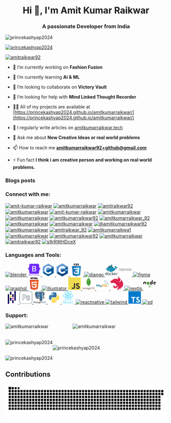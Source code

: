 <h1 align="center">Hi 👋, I'm Amit Kumar Raikwar</h1>
<h3 align="center">A passionate Developer from India</h3>

<p align="left"> <img src="https://komarev.com/ghpvc/?username=princekashyap2024&label=Profile%20views&color=0e75b6&style=flat" alt="princekashyap2024" /> </p>

<p align="left"> <a href="https://github.com/ryo-ma/github-profile-trophy"><img src="https://github-profile-trophy.vercel.app/?username=princekashyap2024" alt="princekashyap2024" /></a> </p>

<p align="left"> <a href="https://twitter.com/amitraikwar92" target="blank"><img src="https://img.shields.io/twitter/follow/amitraikwar92?logo=twitter&style=for-the-badge" alt="amitraikwar92" /></a> </p>

- 🔭 I’m currently working on **Fashion Fusion**

- 🌱 I’m currently learning **Ai & ML**

- 👯 I’m looking to collaborate on **Victory Vault**

- 🤝 I’m looking for help with **Mind Linked Thought Recorder**

- 👨‍💻 All of my projects are available at [https://princekashyap2024.github.io/amitkumarraikwar/](https://princekashyap2024.github.io/amitkumarraikwar/)

- 📝 I regularly write articles on [amitkumarraikwar.tech](amitkumarraikwar.tech)

- 💬 Ask me about **New Creative Ideas or real world problems**

- 📫 How to reach me **amitkumarraikwar92+github@gmail.com**

- ⚡ Fun fact **I think i am creative person and working on real world problems.**

### Blogs posts
<!-- BLOG-POST-LIST:START -->
<!-- BLOG-POST-LIST:END -->

<h3 align="left">Connect with me:</h3>
<p align="left">
<a href="https://codepen.io/amit-kumar-raikwar" target="blank"><img align="center" src="https://raw.githubusercontent.com/rahuldkjain/github-profile-readme-generator/master/src/images/icons/Social/codepen.svg" alt="amit-kumar-raikwar" height="30" width="40" /></a>
<a href="https://dev.to/amitkumarraikwar" target="blank"><img align="center" src="https://raw.githubusercontent.com/rahuldkjain/github-profile-readme-generator/master/src/images/icons/Social/devto.svg" alt="amitkumarraikwar" height="30" width="40" /></a>
<a href="https://twitter.com/amitraikwar92" target="blank"><img align="center" src="https://raw.githubusercontent.com/rahuldkjain/github-profile-readme-generator/master/src/images/icons/Social/twitter.svg" alt="amitraikwar92" height="30" width="40" /></a>
<a href="https://linkedin.com/in/amitkumarraikwar" target="blank"><img align="center" src="https://raw.githubusercontent.com/rahuldkjain/github-profile-readme-generator/master/src/images/icons/Social/linked-in-alt.svg" alt="amitkumarraikwar" height="30" width="40" /></a>
<a href="https://stackoverflow.com/users/amit-kumar-raikwar" target="blank"><img align="center" src="https://raw.githubusercontent.com/rahuldkjain/github-profile-readme-generator/master/src/images/icons/Social/stack-overflow.svg" alt="amit-kumar-raikwar" height="30" width="40" /></a>
<a href="https://codesandbox.com/amitkumarraikwar" target="blank"><img align="center" src="https://raw.githubusercontent.com/rahuldkjain/github-profile-readme-generator/master/src/images/icons/Social/codesandbox.svg" alt="amitkumarraikwar" height="30" width="40" /></a>
<a href="https://kaggle.com/amitkumarraikwar" target="blank"><img align="center" src="https://raw.githubusercontent.com/rahuldkjain/github-profile-readme-generator/master/src/images/icons/Social/kaggle.svg" alt="amitkumarraikwar" height="30" width="40" /></a>
<a href="https://fb.com/amitkumarraikwar92" target="blank"><img align="center" src="https://raw.githubusercontent.com/rahuldkjain/github-profile-readme-generator/master/src/images/icons/Social/facebook.svg" alt="amitkumarraikwar92" height="30" width="40" /></a>
<a href="https://instagram.com/amitkumarraikwar_92" target="blank"><img align="center" src="https://raw.githubusercontent.com/rahuldkjain/github-profile-readme-generator/master/src/images/icons/Social/instagram.svg" alt="amitkumarraikwar_92" height="30" width="40" /></a>
<a href="https://dribbble.com/amitkumarraikwar" target="blank"><img align="center" src="https://raw.githubusercontent.com/rahuldkjain/github-profile-readme-generator/master/src/images/icons/Social/dribbble.svg" alt="amitkumarraikwar" height="30" width="40" /></a>
<a href="https://www.behance.net/amitkumarraikwar" target="blank"><img align="center" src="https://raw.githubusercontent.com/rahuldkjain/github-profile-readme-generator/master/src/images/icons/Social/behance.svg" alt="amitkumarraikwar" height="30" width="40" /></a>
<a href="https://medium.com/@amitkumarraikwar92" target="blank"><img align="center" src="https://raw.githubusercontent.com/rahuldkjain/github-profile-readme-generator/master/src/images/icons/Social/medium.svg" alt="@amitkumarraikwar92" height="30" width="40" /></a>
<a href="https://www.youtube.com/c/amitkumarraikwar" target="blank"><img align="center" src="https://raw.githubusercontent.com/rahuldkjain/github-profile-readme-generator/master/src/images/icons/Social/youtube.svg" alt="amitkumarraikwar" height="30" width="40" /></a>
<a href="https://www.codechef.com/users/amitraikwar_92" target="blank"><img align="center" src="https://cdn.jsdelivr.net/npm/simple-icons@3.1.0/icons/codechef.svg" alt="amitraikwar_92" height="30" width="40" /></a>
<a href="https://www.hackerrank.com/amitkumarraikwa1" target="blank"><img align="center" src="https://raw.githubusercontent.com/rahuldkjain/github-profile-readme-generator/master/src/images/icons/Social/hackerrank.svg" alt="amitkumarraikwa1" height="30" width="40" /></a>
<a href="https://codeforces.com/profile/amitkumarraikwar" target="blank"><img align="center" src="https://raw.githubusercontent.com/rahuldkjain/github-profile-readme-generator/master/src/images/icons/Social/codeforces.svg" alt="amitkumarraikwar" height="30" width="40" /></a>
<a href="https://www.leetcode.com/amitkumarraikwar92" target="blank"><img align="center" src="https://raw.githubusercontent.com/rahuldkjain/github-profile-readme-generator/master/src/images/icons/Social/leet-code.svg" alt="amitkumarraikwar92" height="30" width="40" /></a>
<a href="https://auth.geeksforgeeks.org/user/amitkumarraikwar" target="blank"><img align="center" src="https://raw.githubusercontent.com/rahuldkjain/github-profile-readme-generator/master/src/images/icons/Social/geeks-for-geeks.svg" alt="amitkumarraikwar" height="30" width="40" /></a>
<a href="https://www.topcoder.com/members/amitraikwar92" target="blank"><img align="center" src="https://raw.githubusercontent.com/rahuldkjain/github-profile-readme-generator/master/src/images/icons/Social/topcoder.svg" alt="amitraikwar92" height="30" width="40" /></a>
<a href="https://discord.gg/s9rRWHDceX" target="blank"><img align="center" src="https://raw.githubusercontent.com/rahuldkjain/github-profile-readme-generator/master/src/images/icons/Social/discord.svg" alt="s9rRWHDceX" height="30" width="40" /></a>
</p>

<h3 align="left">Languages and Tools:</h3>
<p align="left"> <a href="https://www.blender.org/" target="_blank" rel="noreferrer"> <img src="https://download.blender.org/branding/community/blender_community_badge_white.svg" alt="blender" width="40" height="40"/> </a> <a href="https://getbootstrap.com" target="_blank" rel="noreferrer"> <img src="https://raw.githubusercontent.com/devicons/devicon/master/icons/bootstrap/bootstrap-plain-wordmark.svg" alt="bootstrap" width="40" height="40"/> </a> <a href="https://www.cprogramming.com/" target="_blank" rel="noreferrer"> <img src="https://raw.githubusercontent.com/devicons/devicon/master/icons/c/c-original.svg" alt="c" width="40" height="40"/> </a> <a href="https://www.w3schools.com/cpp/" target="_blank" rel="noreferrer"> <img src="https://raw.githubusercontent.com/devicons/devicon/master/icons/cplusplus/cplusplus-original.svg" alt="cplusplus" width="40" height="40"/> </a> <a href="https://www.w3schools.com/css/" target="_blank" rel="noreferrer"> <img src="https://raw.githubusercontent.com/devicons/devicon/master/icons/css3/css3-original-wordmark.svg" alt="css3" width="40" height="40"/> </a> <a href="https://www.djangoproject.com/" target="_blank" rel="noreferrer"> <img src="https://cdn.worldvectorlogo.com/logos/django.svg" alt="django" width="40" height="40"/> </a> <a href="https://www.docker.com/" target="_blank" rel="noreferrer"> <img src="https://raw.githubusercontent.com/devicons/devicon/master/icons/docker/docker-original-wordmark.svg" alt="docker" width="40" height="40"/> </a> <a href="https://expressjs.com" target="_blank" rel="noreferrer"> <img src="https://raw.githubusercontent.com/devicons/devicon/master/icons/express/express-original-wordmark.svg" alt="express" width="40" height="40"/> </a> <a href="https://www.figma.com/" target="_blank" rel="noreferrer"> <img src="https://www.vectorlogo.zone/logos/figma/figma-icon.svg" alt="figma" width="40" height="40"/> </a> <a href="https://graphql.org" target="_blank" rel="noreferrer"> <img src="https://www.vectorlogo.zone/logos/graphql/graphql-icon.svg" alt="graphql" width="40" height="40"/> </a> <a href="https://www.w3.org/html/" target="_blank" rel="noreferrer"> <img src="https://raw.githubusercontent.com/devicons/devicon/master/icons/html5/html5-original-wordmark.svg" alt="html5" width="40" height="40"/> </a> <a href="https://www.adobe.com/in/products/illustrator.html" target="_blank" rel="noreferrer"> <img src="https://www.vectorlogo.zone/logos/adobe_illustrator/adobe_illustrator-icon.svg" alt="illustrator" width="40" height="40"/> </a> <a href="https://developer.mozilla.org/en-US/docs/Web/JavaScript" target="_blank" rel="noreferrer"> <img src="https://raw.githubusercontent.com/devicons/devicon/master/icons/javascript/javascript-original.svg" alt="javascript" width="40" height="40"/> </a> <a href="https://www.mongodb.com/" target="_blank" rel="noreferrer"> <img src="https://raw.githubusercontent.com/devicons/devicon/master/icons/mongodb/mongodb-original-wordmark.svg" alt="mongodb" width="40" height="40"/> </a> <a href="https://www.mysql.com/" target="_blank" rel="noreferrer"> <img src="https://raw.githubusercontent.com/devicons/devicon/master/icons/mysql/mysql-original-wordmark.svg" alt="mysql" width="40" height="40"/> </a> <a href="https://nestjs.com/" target="_blank" rel="noreferrer"> <img src="https://raw.githubusercontent.com/devicons/devicon/master/icons/nestjs/nestjs-plain.svg" alt="nestjs" width="40" height="40"/> </a> <a href="https://nextjs.org/" target="_blank" rel="noreferrer"> <img src="https://cdn.worldvectorlogo.com/logos/nextjs-2.svg" alt="nextjs" width="40" height="40"/> </a> <a href="https://nodejs.org" target="_blank" rel="noreferrer"> <img src="https://raw.githubusercontent.com/devicons/devicon/master/icons/nodejs/nodejs-original-wordmark.svg" alt="nodejs" width="40" height="40"/> </a> <a href="https://pandas.pydata.org/" target="_blank" rel="noreferrer"> <img src="https://raw.githubusercontent.com/devicons/devicon/2ae2a900d2f041da66e950e4d48052658d850630/icons/pandas/pandas-original.svg" alt="pandas" width="40" height="40"/> </a> <a href="https://www.photoshop.com/en" target="_blank" rel="noreferrer"> <img src="https://raw.githubusercontent.com/devicons/devicon/master/icons/photoshop/photoshop-line.svg" alt="photoshop" width="40" height="40"/> </a> <a href="https://www.postgresql.org" target="_blank" rel="noreferrer"> <img src="https://raw.githubusercontent.com/devicons/devicon/master/icons/postgresql/postgresql-original-wordmark.svg" alt="postgresql" width="40" height="40"/> </a> <a href="https://www.python.org" target="_blank" rel="noreferrer"> <img src="https://raw.githubusercontent.com/devicons/devicon/master/icons/python/python-original.svg" alt="python" width="40" height="40"/> </a> <a href="https://reactjs.org/" target="_blank" rel="noreferrer"> <img src="https://raw.githubusercontent.com/devicons/devicon/master/icons/react/react-original-wordmark.svg" alt="react" width="40" height="40"/> </a> <a href="https://reactnative.dev/" target="_blank" rel="noreferrer"> <img src="https://reactnative.dev/img/header_logo.svg" alt="reactnative" width="40" height="40"/> </a> <a href="https://tailwindcss.com/" target="_blank" rel="noreferrer"> <img src="https://www.vectorlogo.zone/logos/tailwindcss/tailwindcss-icon.svg" alt="tailwind" width="40" height="40"/> </a> <a href="https://www.typescriptlang.org/" target="_blank" rel="noreferrer"> <img src="https://raw.githubusercontent.com/devicons/devicon/master/icons/typescript/typescript-original.svg" alt="typescript" width="40" height="40"/> </a> <a href="https://www.adobe.com/products/xd.html" target="_blank" rel="noreferrer"> <img src="https://cdn.worldvectorlogo.com/logos/adobe-xd.svg" alt="xd" width="40" height="40"/> </a> </p>

<h3 align="left">Support:</h3>
<p><a href="https://www.buymeacoffee.com/amitkumarraikwar"> <img align="left" src="https://cdn.buymeacoffee.com/buttons/v2/default-yellow.png" height="50" width="210" alt="amitkumarraikwar" /></a><a href="https://ko-fi.com/amitkumarraikwar"> <img align="left" src="https://cdn.ko-fi.com/cdn/kofi3.png?v=3" height="50" width="210" alt="amitkumarraikwar" /></a></p><br><br>

<p><img align="left" src="https://github-readme-stats.vercel.app/api/top-langs?username=princekashyap2024&show_icons=true&locale=en&layout=compact" alt="princekashyap2024" /></p>

<p>&nbsp;<img align="center" src="https://github-readme-stats.vercel.app/api?username=princekashyap2024&show_icons=true&locale=en" alt="princekashyap2024" /></p>

<p><img align="center" src="https://github-readme-streak-stats.herokuapp.com/?user=princekashyap2024&" alt="princekashyap2024" /></p>

## Contributions
<picture>
  <source media="(prefers-color-scheme: dark)" srcset="snake/github-dark.svg" />
  <source media="(prefers-color-scheme: light)" srcset="snake/github-light.svg" />
  <img alt="github-snake" src="snake/github-light.svg" />
</picture>
